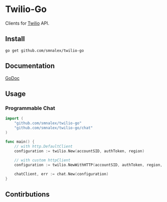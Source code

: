 # Twilio-Go 

Clients for [Twilio](https://www.twilio.com/docs/) API.

## Install 

`go get github.com/smnalex/twilio-go`

## Documentation

[GoDoc](https://godoc.org/github.com/smnalex/twilio-go)

## Usage

### Programmable Chat
```go
import (
    "github.com/smnalex/twilio-go"
    "github.com/smnalex/twilio-go/chat"
)

func main() {
    // with http.DefaultClient
    configuration := twilio.New(accountSID, authToken, region)
    
    // with custom httpClient
    configuration := twilio.NewWithHTTP(accountSID, authToken, region, http.DefaultClient)

    chatClient, err := chat.New(configuration)
}
```

## Contirbutions
